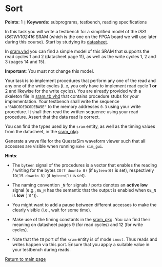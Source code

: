 
# Sort
**Points:** 1 ` | ` **Keywords:** subprograms, testbench, reading specifications

In this task you will write a testbench for a simplified model of the *ISSI IS61WV102416* SRAM (which is the one on the FPGA board we will use later during this course).
Start by studying its [datasheet](https://www.issi.com/WW/pdf/61WV102416ALL.pdf).

In [sram.vhd](src/sram.vhd) you can find a simple model of this SRAM that supports the read cycles 1 and 2 (datasheet page 11), as well as the write cycles 1, 2 and 3 (pages 14 and 15).

**Important**: You must not change this model.

Your task is to implement procedures that perform any one of the read and any one of the write cycles (i..e, you only have to implement read cycle 1 **or** 2 and likewise for the write cycles).
You are already provided with a skeleton file in [sram_tb.vhd](tb/sram_tb.vhd) that contains procedure stubs for your implementation.
Your testbench shall write the sequence `x"BADC0DEDC0DEBA5E"` to the memory addresses `0-3` using your write procedure.
It shall then read the written sequence using your read procedure.
Assert that the data read is correct.

You can find the types used by the `sram` entity, as well as the timing values from the datasheet, in the [sram_pkg](src/sram_pkg.vhd).

Generate a wave file for the QuestaSim waveform viewer such that all accesses are visible when running `make sim_gui`.

**Hints**:

- The `byteen` signal of the procedures is a vector that enables the reading / writing for the bytes `IO(7 downto 0)` (if `byteen(0)` is set), respectively `IO(15 downto 8)` (if `byteen(1)` is set).

- The naming convention `_N` for signals / ports denotes an **active low** signal (e.g., `OE_N` has the semantic that the output is enabled when `OE_N` is **low** (`'0'`)).

- You might want to add a pause between different accesses to make the clearly visible (i.e., wait for some time).

- Make use of the timing constants in the [sram_pkg](src/sram_pkg.vhd). You can find their meaning on datasheet pages 9 (for read cycles) and 12 (for write cycles).

- Note that the `IO` port of the `sram` entity is of mode `inout`. Thus reads and writes happen via this port. Ensure that you apply a suitable value in your testbench during reads.


[Return to main page](../../readme.md)
